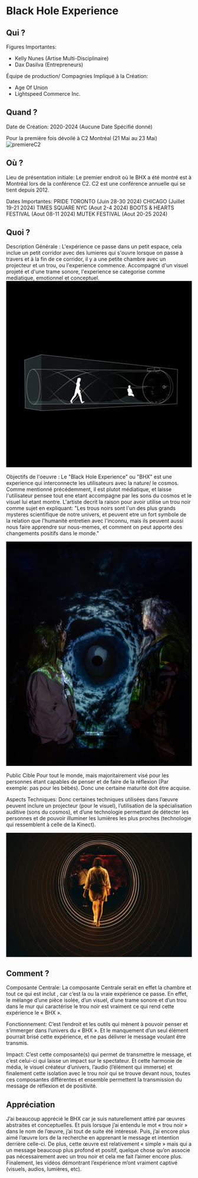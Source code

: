 # Black Hole Experience

## Qui ?
Figures Importantes: 
 - Kelly Nunes (Artise Multi-Disciplinaire)
 - Dax Dasilva (Entrepreneurs)

Équipe de production/ Compagnies Impliqué à la Création:
- Age Of Union
- Lightspeed Commerce Inc.

## Quand ?
Date de Création: 2020-2024 (Aucune Date Spécifié donné)

Pour la première fois dévoilé à C2 Montréal (21 Mai au 23 Mai)
![premiereC2](https://github.com/Jxshvfx/joshua_presentation-01/blob/main/assets/images/c2_mtl_premiere.jpg])
## Où ?
Lieu de présentation initiale:
Le premier endroit où le BHX a été montré est à Montréal lors de la conférence C2. C2 est une conférence annuelle qui se tient depuis 2012.

Dates Importantes:
PRIDE TORONTO (Juin 28-30 2024)
CHICAGO (Juillet 19-21 2024)
TIMES SQUARE NYC (Aout 2-4 2024)
BOOTS & HEARTS FESTIVAL (Aout 08-11 2024)
MUTEK FESTIVAL (Aout 20-25 2024)

## Quoi ?
Description Générale :
L'expérience ce passe dans un petit espace, cela inclue un petit corridor avec des lumieres qui s'ouvre lorsque on passe à travers et à la fin de ce corridor, il y a une petite chambre avec un projecteur et un trou, ou l'experience commence. Accompagné d'un visuel projeté et d'une trame sonore, l'experience se categorise comme mediatique, emotionnel et conceptuel.
![installation](https://github.com/Jxshvfx/joshua_presentation-01/blob/main/assets/images/experience-installation.jpg)

Objectifs de l'oeuvre :
Le "Black Hole Experience" ou "BHX" est une experience qui interconnecte les utilisateurs avec la nature/ le cosmos. Comme mentionné précédemment, il est plutot médiatique, et laisse l'utilisateur pensee tout ene etant accompagne par les sons du cosmos et le visuel lui etant montre. L'artiste decrit la raison pour avoir utilise un trou noir comme sujet en expliquant: "Les trous noirs sont l'un des plus grands mysteres scientifique de notre univers, et peuvent etre un fort symbole de la relation que l'humanité entretien avec l'inconnu, mais ils peuvent aussi nous faire apprendre sur nous-memes, et comment on peut apporté des changements positifs dans le monde."

![bhx_02](https://github.com/Jxshvfx/joshua_presentation-01/blob/main/assets/images/bhx_img_02.jpg)

Public Cible
Pour tout le monde, mais majoritairement visé pour les personnes étant capables de penser et de faire de la réflexion (Par exemple: pas pour les bébés). Donc une certaine maturité doit être acquise. 

Aspects Techniques:
Donc certaines techniques utilisées dans l’œuvre peuvent inclure un projecteur (pour le visuel), l’utilisation de la spécialisation auditive (sons du cosmos), et d’une technologie permettant de détecter les personnes et de pouvoir illuminer les lumières les plus proches (technologie qui ressemblent à celle de la Kinect).

![bhx_03](https://github.com/Jxshvfx/joshua_presentation-01/blob/main/assets/images/blackHoleX_image-01.jpg)



## Comment ?
Composante Centrale:
La composante Centrale serait en effet la chambre et tout ce qui est inclut , car c’est la ou la vraie expérience ce passe. En effet, le mélange d’une pièce isolée, d’un visuel, d’une trame sonore et d’un trou dans le mur qui caractérise le trou noir est vraiment ce qui rend cette expérience le « BHX ».

Fonctionnement:
C’est l’endroit et les outils qui mènent à pouvoir penser et s’immerger dans l’univers du « BHX ». Et le manquement d’un seul élément pourrait brisé cette expérience, et ne pas délivrer le message voulant être transmis.

Impact: 
C’est cette composante(s) qui permet de transmettre le message, et c’est celui-ci qui laisse un impact sur le spectateur. Et cette harmonie de média, le visuel créateur d’univers, l’audio (l’élément qui immerse) et finalement cette isolation avec le trou noir qui se trouve devant nous, toutes ces composantes différentes et ensemble permettent la transmission du message de réflexion et de positivité.

## Appréciation
J’ai beaucoup apprécié le BHX car je suis naturellement attiré par œuvres abstraites et conceptuelles. Et puis lorsque j’ai entendu le mot « trou noir » dans le nom de l’œuvre, j’ai tout de suite été intéressé. Puis, j’ai encore plus aimé l’œuvre lors de la recherche en apprenant le message et intention derrière celle-ci. De plus, cette œuvre est relativement « simple » mais qui a un message beaucoup plus profond et positif, quelque chose qu’on associe pas nécessairement avec un trou noir et cela me fait l’aimer encore plus. Finalement, les vidéos démontrant l’expérience m’ont vraiment captivé (visuels, audios, lumières, etc).

